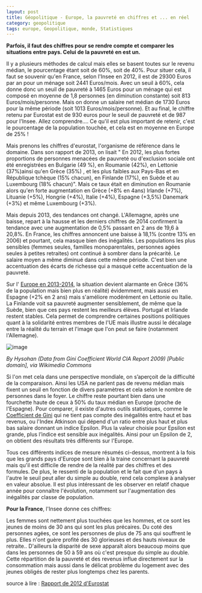 ```yaml
---
layout: post
title: Géopolitique - Europe, la pauvreté en chiffres et ... en réel
category: geopolitique
tags: europe, Geopolitique, monde, Statistiques
---
```


**Parfois, il faut des chiffres pour se rendre compte et comparer les situations entre pays. Celui de la pauvreté en est un.**

Il y a plusieurs méthodes de calcul mais elles se basent toutes sur le revenu médian, le pourcentage étant soit de 60%, soit de 40%. Pour situer cela, il faut se souvenir qu'en France, selon l'Insee en 2012, il est de 29300 Euros par an pour un ménage soit 2441 Euros/mois. Avec un seuil à 60%, cela donne donc un seuil de pauvreté à 1465 Euros pour un ménage qui est composé en moyenne de 1,8 personnes (en diminution constante) soit 813 Euros/mois/personne. Mais on donne un salaire net médian de 1730 Euros pour la même période (soit 1013 Euros/mois/personne). Et au final, le chiffre retenu par Eurostat est de 930 euros pour le seuil de pauvreté et de 987 pour l'Insee. Allez comprendre.... Ce qu'il est plus important de retenir, c'est le pourcentage de la population touchée, et cela est en moyenne en Europe de 25% !

Mais prenons les chiffres d'eurostat, l'organisme de référence dans le domaine. Dans son rapport de 2013, on lisait " En 2012, les plus fortes proportions de personnes menacées de pauvreté ou d'exclusion sociale ont été enregistrées en Bulgarie (49 %), en Roumanie (42%), en Lettonie (37%)ainsi qu'en Grèce (35%) , et les plus faibles aux Pays-Bas et en République tchèque (15% chacun), en Finlande (17%), en Suède et au Luxembourg (18% chacun)". Mais ce taux était en diminution en Roumanie alors qu'en forte augmentation en Grèce (+8% en 4ans) Irlande (+7%), Lituanie (+5%), Hongrie (+4%), Italie (+4%), Espagne (+3,5%) Danemark (+3%) et même Luxembourg (+3%).

Mais depuis 2013, des tendances ont changé. L'Allemagne, après une baisse, repart à la hausse et les derniers chiffres de 2014 confirment la tendance avec une augmentation de 0,5% passant en 2 ans de 19,6 à 20,8%. En France, les chiffres annoncent une baisse à 18,1% (contre 13% en 2006) et pourtant, cela masque bien des inégalités. Les populations les plus sensibles (femmes seules, familles monoparentales, personnes agées seules à petites retraites) ont continué à sombrer dans la précarité. Le salaire moyen a même diminué dans cette même période. C'est bien une accentuation des écarts de richesse qui a masqué cette accentuation de la pauvreté.

Sur l' [Europe en 2013-2014](http://ec.europa.eu/eurostat/tgm/table.do?tab=table&amp;init=1&amp;language=en&amp;pcode=tipslc10&amp;plugin=1), la situation devient alarmante en Grèce (36% de la population mais bien plus en réalité) évidemment, mais aussi en Espagne (+2% en 2 ans) mais s'améliore modérément en Lettonie ou Italie. La Finlande voit sa pauvreté augmenter sensiblement, de même que la Suède, bien que ces pays restent les meilleurs élèves. Portugal et Irlande restent stables. Cela permet de comprendre certaines positions politiques quant à la solidarité entres membres de l'UE mais illustre aussi le décalage entre la réalité du terrain et l'image que l'on peut se faire (notamment l'Allemagne).

![image](https://upload.wikimedia.org/wikipedia/commons/thumb/3/34/Gini_Coefficient_World_CIA_Report_2009.png/640px-Gini_Coefficient_World_CIA_Report_2009.png)

*By Hysohan (Data from Gini Coefficient World CIA Report 2009) [Public domain], via Wikimedia Commons*

Si l'on met cela dans une perspective mondiale, on s’aperçoit de la difficulté de la comparaison. Ainsi les USA ne parlent pas de revenu médian mais fixent un seuil en fonction de divers paramètres et cela selon le nombre de personnes dans le foyer. Le chiffre reste pourtant bien dans une fourchette haute de ceux à 50% du taux médian en Europe (proche de l'Espagne). Pour comparer, il existe d'autres outils statistiques, comme le <a href="https://fr.wikipedia.org/wiki/Coefficient_de_Gini">Coefficient de Gini</a> qui ne tient pas compte des inégalités entre haut et bas revenus, ou l'Index Atkinson qui dépend d'un ratio entre plus haut et plus bas salaire donnant un indice Epsilon. Plus la valeur choisie pour Epsilon est grande, plus l’indice est sensible aux inégalités. Ainsi pour un Epsilon de 2, on obtient des résultats très différents sur l'Europe.

Tous ces différents indices de mesure résumés ci-dessus, montrent à la fois que les grands pays d'Europe sont bien à la traine concernant la pauvreté mais qu'il est difficile de rendre de la réalité par des chiffres et des formules. De plus, le ressenti de la population et le fait que d'un pays à l'autre le seuil peut aller du simple au double, rend cela complexe à analyser en valeur absolue. Il est plus intéressant de les observer en relatif chaque année pour connaître l'évolution, notamment sur l'augmentation des inégalités par classe de population.

**Pour la France**, l'Insee donne ces chiffres:

Les femmes sont nettement plus touchées que les hommes, et ce sont les jeunes de moins de 30 ans qui sont les plus précaires. Du coté des personnes agées, ce sont les personnes de plus de 75 ans qui souffrent le plus. Elles n'ont guère profité des 30 glorieuses et des hauts niveaux de retraite.. D'ailleurs la disparité de sexe apparaît alors beaucoup moins que dans les personnes de 50 à 59 ans où c'est presque du simple au double. Cette répartition de la pauvreté et des revenus influe directement sur la consommation mais aussi dans le délicat problème du logement avec des jeunes obligés de rester plus longtemps chez les parents.

source à lire : [Rapport de 2012 d'Eurostat](http://ec.europa.eu/eurostat/documents/2995521/5169055/3-05122013-AP-FR.PDF/c6dc3992-c040-4b3c-8f1f-4ccf6dc90071?version=1.0)
